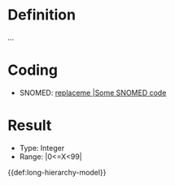 # Definition
...

# Coding
- SNOMED: [replaceme |Some SNOMED code](concept:snomed-ct|replaceme)

# Result
- Type: Integer
- Range: |0<=X<99|

{{def:long-hierarchy-model}}

